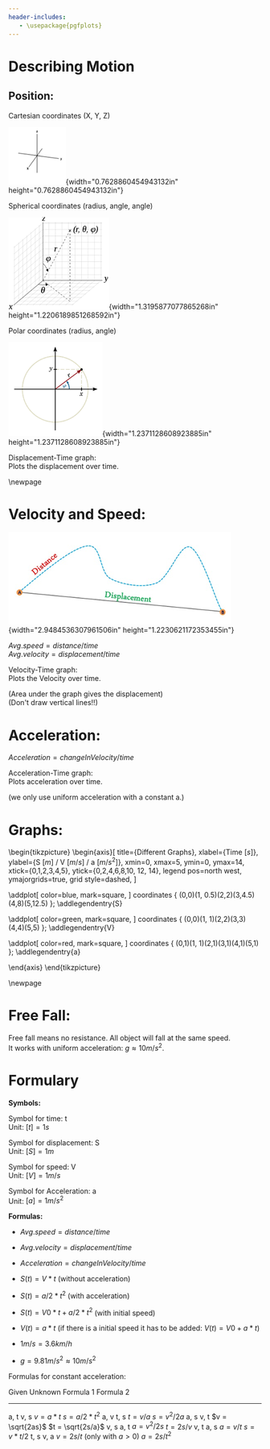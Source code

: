 ```yaml
---
header-includes:
   - \usepackage{pgfplots}
---
```



# Describing Motion

## Position:

Cartesian coordinates (X, Y, Z)

![](media/04-01-2021/image1.png){width="0.7628860454943132in"
height="0.7628860454943132in"}

Spherical coordinates (radius, angle, angle)

![](media/04-01-2021/image2.png){width="1.3195877077865268in"
height="1.2206189851268592in"}

Polar coordinates (radius, angle)

![](media/04-01-2021/image3.png){width="1.2371128608923885in"
height="1.2371128608923885in"}

Displacement-Time graph:  
Plots the displacement over time.




\newpage




# Velocity and Speed:

![](media/04-01-2021/image4.png){width="2.9484536307961506in"
height="1.2230621172353455in"}

$Avg. speed = distance / time$  
$Avg. velocity = displacement / time$

Velocity-Time graph:  
Plots the Velocity over time.

(Area under the graph gives the displacement)  
(Don't draw vertical lines!!)

# Acceleration:

$Acceleration = changeInVelocity / time$

Acceleration-Time graph:  
Plots acceleration over time.

(we only use uniform acceleration with a constant a.)



# Graphs:

\begin{tikzpicture}
\begin{axis}[
    title={Different Graphs},
    xlabel={Time $[s]$},
    ylabel={S $[m]$ / V $[m/s]$ / a $[m/s^2]$},
    xmin=0, xmax=5,
    ymin=0, ymax=14,
    xtick={0,1,2,3,4,5},
    ytick={0,2,4,6,8,10, 12, 14},
    legend pos=north west,
    ymajorgrids=true,
    grid style=dashed,
]

\addplot[
    color=blue,
    mark=square,
    ]
    coordinates {
    (0,0)(1, 0.5)(2,2)(3,4.5)(4,8)(5,12.5)
    };
    \addlegendentry{S}
    
\addplot[
    color=green,
    mark=square,
    ]
    coordinates {
    (0,0)(1, 1)(2,2)(3,3)(4,4)(5,5)
    };
    \addlegendentry{V}

\addplot[
    color=red,
    mark=square,
    ]
    coordinates {
    (0,1)(1, 1)(2,1)(3,1)(4,1)(5,1)
    };
    \addlegendentry{a}
    
\end{axis}
\end{tikzpicture}


\newpage



# Free Fall:

Free fall means no resistance. All object will fall at the same speed.  
It works with uniform acceleration: $g \approx 10 m/s^2$.


# Formulary


**Symbols:**

Symbol for time: t  
Unit: $[t] = 1 s$

Symbol for displacement: S  
Unit: $[S] = 1 m$

Symbol for speed: V  
Unit: $[V] = 1 m/s$

Symbol for Acceleration: a  
Unit: $[a] = 1 m/s^2$


**Formulas:**

* $Avg. speed = distance / time$

* $Avg. velocity = displacement / time$

* $Acceleration = changeInVelocity / time$

* $S(t) = V * t$ (without acceleration)

* $S(t) = a/2 * t^2$ (with acceleration)

* $S(t) = V0 * t + a/2 * t^2$ (with initial speed)

* $V(t) = a * t$ (if there is a initial speed it has to be added: $V(t) = V0 + a * t$)

* $1 m/s = 3.6 km/h$

* $g = 9.81 m/s^2 \approx 10 m/s^2$

Formulas for constant acceleration:

  Given   Unknown   Formula 1                       Formula 2
  ------- --------- ------------------------------- ---------------------
  a, t     v, s      $v = a*t$                        $s = a/2 * t^2$
  a, v    t, s      $t = v/a$                         $s = v^2/2a$
  a, s    v, t      $v = \sqrt{2as}$                   $t = \sqrt{2s/a}$
  v, s    a, t      $a = v^2 / 2s$                   $t = 2s / v$
  v, t    a, s      $a = v/t$                         $s = v*t / 2$
  t, s    v, a      $v = 2s / t$ (only with $a > 0$)   $a = 2s / t^2$
